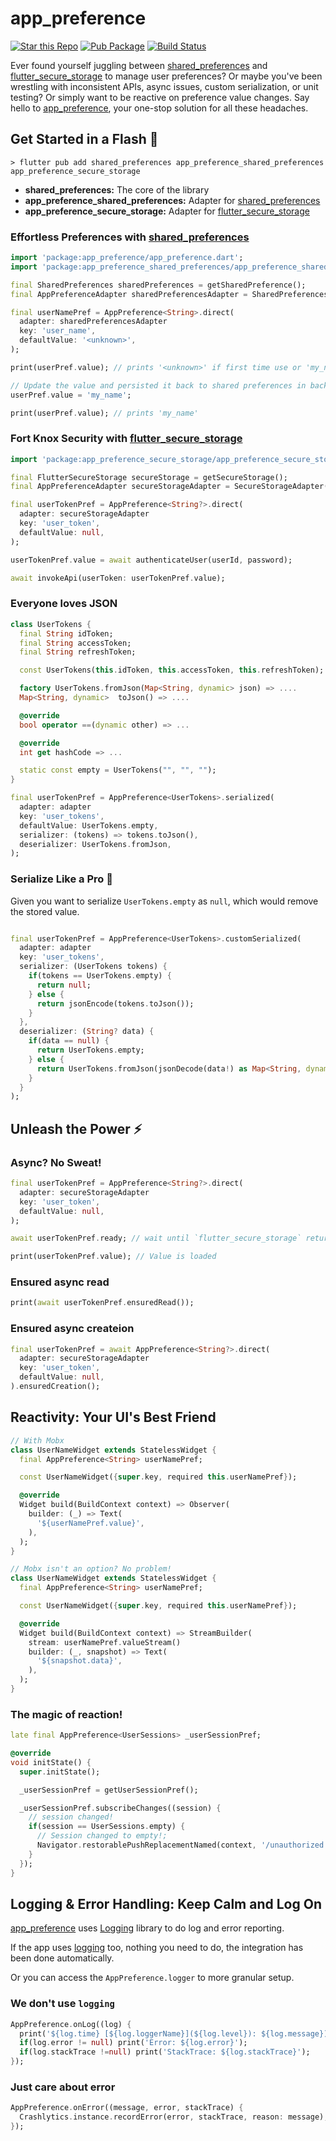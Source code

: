 # app_preference

[![Star this Repo](https://img.shields.io/github/stars/timnew/app_preference)](https://github.com/timnew/app_preference)
[![Pub Package](https://img.shields.io/pub/v/app_preference)](https://pub.dev/packages/app_preference)
[![Build Status](https://img.shields.io/github/actions/workflow/status/timnew/app_preference/test.yml)](https://github.com/timnew/app_preference/actions/workflows/test.yml)

Ever found yourself juggling between [shared_preferences] and [flutter_secure_storage] to manage user preferences? Or maybe you've been wrestling with inconsistent APIs, async issues, custom serialization, or unit testing? Or simply want to be reactive on preference value changes. Say hello to [app_preference], your one-stop solution for all these headaches.

## Get Started in a Flash 🚀

```
> flutter pub add shared_preferences app_preference_shared_preferences app_preference_secure_storage
```

- **shared_preferences:** The core of the library
- **app_preference_shared_preferences:** Adapter for [shared_preferences]
- **app_preference_secure_storage:** Adapter for [flutter_secure_storage]

### Effortless Preferences with [shared_preferences]

```dart
import 'package:app_preference/app_preference.dart';
import 'package:app_preference_shared_preferences/app_preference_shared_preferences.dart';

final SharedPreferences sharedPreferences = getSharedPreference();
final AppPreferenceAdapter sharedPreferencesAdapter = SharedPreferencesAdapter(sharedPreferences);

final userNamePref = AppPreference<String>.direct(
  adapter: sharedPreferencesAdapter
  key: 'user_name',
  defaultValue: '<unknown>',
);

print(userPref.value); // prints '<unknown>' if first time use or 'my_name' for returned user.

// Update the value and persisted it back to shared preferences in background.
userPref.value = 'my_name';

print(userPref.value); // prints 'my_name'
```

### Fort Knox Security with [flutter_secure_storage]

```dart
import 'package:app_preference_secure_storage/app_preference_secure_storage.dart';

final FlutterSecureStorage secureStorage = getSecureStorage();
final AppPreferenceAdapter secureStorageAdapter = SecureStorageAdapter(secureStorage)

final userTokenPref = AppPreference<String?>.direct(
  adapter: secureStorageAdapter
  key: 'user_token',
  defaultValue: null,
);

userTokenPref.value = await authenticateUser(userId, password);

await invokeApi(userToken: userTokenPref.value);
```

### Everyone loves JSON

```dart
class UserTokens {
  final String idToken;
  final String accessToken;
  final String refreshToken;

  const UserTokens(this.idToken, this.accessToken, this.refreshToken);

  factory UserTokens.fromJson(Map<String, dynamic> json) => ....
  Map<String, dynamic>  toJson() => ....

  @override
  bool operator ==(dynamic other) => ...

  @override
  int get hashCode => ...

  static const empty = UserTokens("", "", "");
}

final userTokenPref = AppPreference<UserTokens>.serialized(
  adapter: adapter
  key: 'user_tokens',
  defaultValue: UserTokens.empty,
  serializer: (tokens) => tokens.toJson(),
  deserializer: UserTokens.fromJson,
);
```

### Serialize Like a Pro 🎩

Given you want to serialize `UserTokens.empty` as `null`, which would remove the stored value.

```dart

final userTokenPref = AppPreference<UserTokens>.customSerialized(
  adapter: adapter
  key: 'user_tokens',
  serializer: (UserTokens tokens) {
    if(tokens == UserTokens.empty) {
      return null;
    } else {
      return jsonEncode(tokens.toJson());
    }
  },
  deserializer: (String? data) {
    if(data == null) {
      return UserTokens.empty;
    } else {
      return UserTokens.fromJson(jsonDecode(data!) as Map<String, dynamic>);
    }
  }
);

```

## Unleash the Power ⚡

### Async? No Sweat!

```dart
final userTokenPref = AppPreference<String?>.direct(
  adapter: secureStorageAdapter
  key: 'user_token',
  defaultValue: null,
);

await userTokenPref.ready; // wait until `flutter_secure_storage` returned the value.

print(userTokenPref.value); // Value is loaded
```

### Ensured async read

```dart
print(await userTokenPref.ensuredRead());
```

### Ensured async createion

```dart
final userTokenPref = await AppPreference<String?>.direct(
  adapter: secureStorageAdapter
  key: 'user_token',
  defaultValue: null,
).ensuredCreation();
```

## Reactivity: Your UI's Best Friend

```dart
// With Mobx
class UserNameWidget extends StatelessWidget {
  final AppPreference<String> userNamePref;

  const UserNameWidget({super.key, required this.userNamePref});

  @override
  Widget build(BuildContext context) => Observer(
    builder: (_) => Text(
      '${userNamePref.value}',
    ),
  );
}
```

```dart
// Mobx isn't an option? No problem!
class UserNameWidget extends StatelessWidget {
  final AppPreference<String> userNamePref;

  const UserNameWidget({super.key, required this.userNamePref});

  @override
  Widget build(BuildContext context) => StreamBuilder(
    stream: userNamePref.valueStream()
    builder: (_, snapshot) => Text(
      '${snapshot.data}',
    ),
  );
}
```

### The magic of reaction!

```dart
late final AppPreference<UserSessions> _userSessionPref;

@override
void initState() {
  super.initState();

  _userSessionPref = getUserSessionPref();

  _userSessionPref.subscribeChanges((session) {
    // session changed!
    if(session == UserSessions.empty) {
      // Session changed to empty!;
      Navigator.restorablePushReplacementNamed(context, '/unauthorized',);
    }
  });
}
```

## Logging & Error Handling: Keep Calm and Log On

[app_preference] uses [Logging] library to do log and error reporting.

If the app uses [logging] too, nothing you need to do, the integration has been done automatically.

Or you can access the `AppPreference.logger` to more granular setup.

### We don't use `logging`

```dart
AppPreference.onLog((log) {
  print('${log.time} [${log.loggerName}](${log.level}): ${log.message})');
  if(log.error != null) print('Error: ${log.error}');
  if(log.stackTrace !=null) print('StackTrace: ${log.stackTrace}');
});
```

### Just care about error

```dart
AppPreference.onError((message, error, stackTrace) {
  Crashlytics.instance.recordError(error, stackTrace, reason: message);
});
```

[app_preference]: https://pub.dev/packages/app_preference
[flutter_secure_storage]: https://pub.dev/packages/futter_secure_storage
[shared_preferences]: https://pub.dev/packages/shared_preferences
[logging]: https://pub.dev/packages/logging
[null object pattern]: https://en.wikipedia.org/wiki/Null_object_pattern
[mobx]: https://pub.dev/packages/mobx
